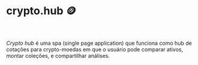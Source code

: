 # crypto.hub :coin:

<br />

*Crypto hub* é uma spa (single page application) que funciona como hub de cotações para crypto-moedas em que o usuário pode comparar ativos, montar coleções, e compartilhar análises.


